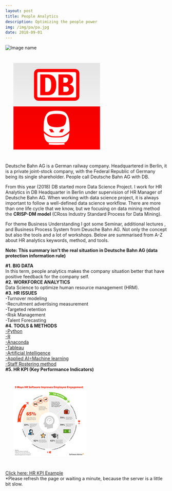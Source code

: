 ```yaml
---
layout: post
title: People Analytics
description: Optimizing the people power
img: /img/pa/pa.jpg
date: 2018-09-01
---
```

<!--
<div class="img_row">
  <a href="{{ site.baseurl }}/img/gobo/gobo1.png"><img class="col two" src="{{ site.baseurl }}/img/gobo/gobo1.png" alt=""></a>
     <a href="{{ site.baseurl }}/img/gobo/gobo3.png"><img class="col one" src="{{ site.baseurl }}/img/gobo/gobo3.png" alt=""></a> 
      <a href="{{ site.baseurl }}/img/gobo/gobo4.jpg"><img class="col one" src="{{ site.baseurl }}/img/gobo/gobo4.jpg" alt=""></a>
</div>-->

![Image name](https://gifimage.net/wp-content/uploads/2017/11/employee-gif-4.gif)
<!--<img src="http://cliparts.co/cliparts/6iy/oBb/6iyoBbdpT.gif"/>-->

<img class="col one right" src="/img/db.jpg" style="padding:25px">

Deutsche Bahn AG is a German railway company. Headquartered in Berlin, it is a private joint-stock company, with the Federal Republic of Germany being its single shareholder. People call Deutsche Bahn AG with DB.

From this year (2018) DB started more Data Science Project. I work for HR Analytics in DB Headquarter in Berlin under supervision of HR Manager of Deutsche Bahn AG. When working with data science project, it is always important to follow a well-defined data science workflow. There are more than one life cycle that we know, but we focusing on data mining method the **CRISP-DM model** (CRoss Industry Standard Process for Data Mining). 

For theme Business Understanding I got some Seminar, additional lectures , and Business Process System from Deusche Bahn AG.
Not only the concept but also the tools and a lot of workshops. Below are summarised from A-Z about HR analytics keywords, method, and tools.

**Note: This summary isn't the real situation in Deutsche Bahn AG (data protection information rule)**

**#1. BIG DATA**
<Br>
In this term, people analytics makes the company situation better that have positive feedback for the company self.
<Br>
**#2. WORKFORCE ANALYTICS**
<Br>
Data Science to optimize human resource management (HRM).
<Br>
**#3. HR ISSUES**
<Br>
-Turnover modeling 
<Br>
-Recruitment advertising measurement
<Br>
-Targeted retention 
<Br>
-Risk Management
<Br>
-Talent Forecasting
<Br>
**#4. TOOLS & METHODS**
<Br>
  <a href=" https://www.python.org/">-Python</a>
  <Br>
    <a href="https://www.r-project.org/about.html">-R</a>
    <Br>
      <a href="https://www.anaconda.com/">-Anaconda</a>
      <Br>
         <a href="https://www.tableau.com/">-Tableau</a>
        <Br>
          <a href="https://en.wikipedia.org/wiki/Artificial_intelligence">-Artificial Intelligence</a>
          <Br>
            <a href="https://en.wikipedia.org/wiki/Machine_learning">-Applied AI=Machine learning</a>
            <Br>
              <a href="https://en.wikipedia.org/wiki/Schedule_(workplace)">-Staff Rostering method</a>
<Br>
**#5. HR KPI (Key Performance Indicators)**

<img class="col one right" src="/img/hr/hrplus.png" style="padding:25px">

<a href="https://itsmecevi.github.io/dataviz-kpi/#/2018/06/03/human-resources">Click here: HR KPI Example</a>
 <Br>
*Please refresh the page or waiting a minute, because the server is a little bit slow.
  
  


